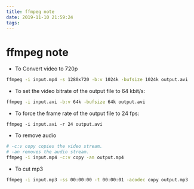 ```yaml
---
title: ffmpeg note
date: 2019-11-10 21:59:24
tags:
---
```


# ffmpeg note

+ To Convert video to 720p
```bash
ffmpeg -i input.mp4 -s 1280x720 -b:v 1024k -bufsize 1024k output.avi
```

+ To set the video bitrate of the output file to 64 kbit/s:
```bash
ffmpeg -i input.avi -b:v 64k -bufsize 64k output.avi
```
+ To force the frame rate of the output file to 24 fps:
```
ffmpeg -i input.avi -r 24 output.avi
```
+ To remove audio
```bash
# -c:v copy copies the video stream.
# -an removes the audio stream.
ffmpeg -i input.mp4 -c:v copy -an output.mp4
```

+ To cut mp3

```bash
ffmpeg -i input.mp3 -ss 00:00:00 -t 00:00:01 -acodec copy output.mp3
```